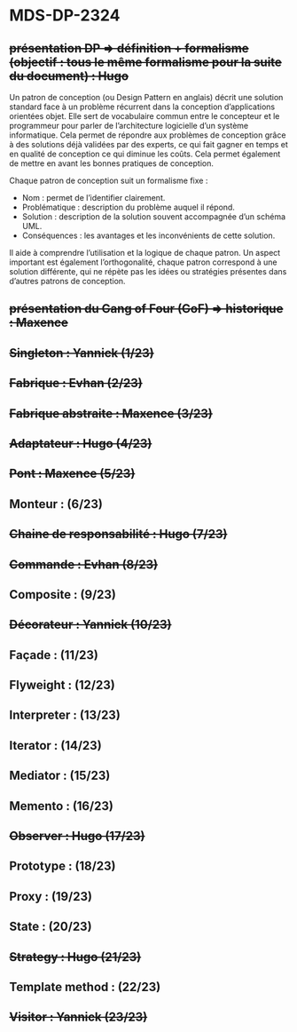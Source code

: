 # MDS-DP-2324

## ~~présentation DP => définition + formalisme (objectif : tous le même formalisme pour la suite du document) : Hugo~~

Un patron de conception (ou Design Pattern en anglais) décrit une solution standard face à un problème récurrent dans la conception d’applications orientées objet. Elle sert de vocabulaire commun entre le concepteur et le programmeur pour parler de l’architecture logicielle d’un système informatique. 
Cela permet de répondre aux problèmes de conception grâce à des solutions déjà validées par des experts, ce qui fait gagner en temps et en qualité de conception ce qui diminue les coûts. Cela permet également de mettre en avant les bonnes pratiques de conception.

Chaque patron de conception suit un formalisme fixe : 
-	Nom : permet de l’identifier clairement.
-	Problématique : description du problème auquel il répond.
-	Solution : description de la solution souvent accompagnée d’un schéma UML.
-	Conséquences : les avantages et les inconvénients de cette solution.

Il aide à comprendre l’utilisation et la logique de chaque patron. Un aspect important est également l’orthogonalité, chaque patron correspond à une solution différente, qui ne répète pas les idées ou stratégies présentes dans d’autres patrons de conception. 

## ~~présentation du Gang of Four (GoF) => historique : Maxence~~

## ~~Singleton : Yannick (1/23)~~

## ~~Fabrique : Evhan (2/23)~~

## ~~Fabrique abstraite : Maxence (3/23)~~

## ~~Adaptateur : Hugo (4/23)~~

## ~~Pont : Maxence (5/23)~~

## Monteur : (6/23)

## ~~Chaine de responsabilité : Hugo (7/23)~~

## ~~Commande : Evhan (8/23)~~

## Composite : (9/23)

## ~~Décorateur : Yannick (10/23)~~

## Façade : (11/23)

## Flyweight : (12/23)

## Interpreter : (13/23)

## Iterator : (14/23)

## Mediator : (15/23)

## Memento : (16/23)

## ~~Observer : Hugo (17/23)~~

## Prototype : (18/23)

## Proxy : (19/23)

## State : (20/23)

## ~~Strategy : Hugo (21/23)~~

## Template method : (22/23)

## ~~Visitor : Yannick (23/23)~~
